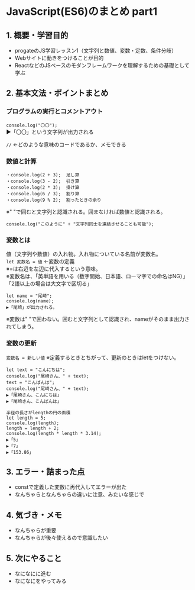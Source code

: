# JavaScript(ES6)のまとめ part1

## 1. 概要・学習目的
- progateのJS学習レッスン1（文字列と数値、変数・定数、条件分岐）
- Webサイトに動きをつけることが目的
- ReactなどのJSベースのモダンフレームワークを理解するための基礎として学ぶ

## 2. 基本文法・ポイントまとめ
### プログラムの実行とコメントアウト
`console.log("〇〇");`  
▶「〇〇」という文字列が出力される  

`//` ←どのような意味のコードであるか、メモできる

### 数値と計算
```
・console.log(2 + 3);  足し算
・console.log(3 - 2);  引き算
・console.log(2 * 3);  掛け算
・console.log(6 / 3);  割り算
・console.log(9 % 2);  割ったときの余り
```

※" "で囲むと文字列と認識される。囲まなければ数値と認識される。
```
console.log("このように" + "文字列同士を連結させることも可能");
```

### 変数とは
値（文字列や数値）の入れ物。入れ物についている名前が変数名。  
`let 変数名 = 値` ←変数の定義  
※=は右辺を左辺に代入するという意味。  
※変数名は、「英単語を用いる（数字開始、日本語、ローマ字での命名はNG）」「2語以上の場合は大文字で区切る」
```
let name = "尾崎";
console.log(name);
▶「尾崎」が出力される。
```
※変数は" "で囲わない。囲むと文字列として認識され、nameがそのまま出力されてしまう。  

### 変数の更新
`変数名 = 新しい値`
※定義するときとちがって、更新のときはletをつけない。
```
let text = "こんにちは";
console.log("尾崎さん、" + text);
text = "こんばんは";
console.log("尾崎さん、" + text);
▶「尾崎さん、こんにちは」
▶「尾崎さん、こんばんは」
```

```
半径の長さがlengthの円の面積
let length = 5;
console.log(length);
length = length + 2;
console.log(length * length * 3.14);
▶「5」
▶「7」
▶「153.86」
```


## 3. エラー・詰まった点
- constで定義した変数に再代入してエラーが出た
- なんちゃらとなんちゃらの違いに注意、みたいな感じで

## 4. 気づき・メモ
- なんちゃらが重要
- なんちゃらが後々使えるので意識したい

## 5. 次にやること
- なになにに進む
- なになにをやってみる